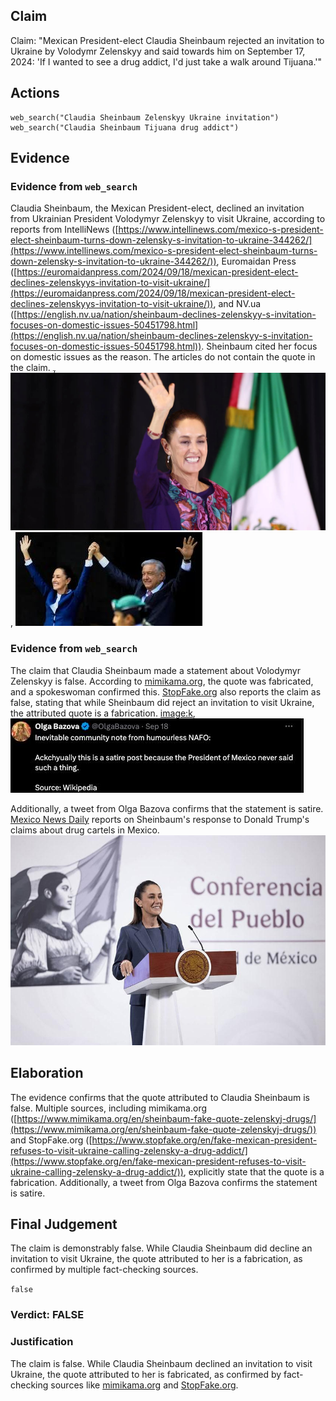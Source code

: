 ## Claim
Claim: "Mexican President-elect Claudia Sheinbaum rejected an invitation to Ukraine by Volodymr Zelenskyy and said towards him on September 17, 2024: 'If I wanted to see a drug addict, I'd just take a walk around Tijuana.'"

## Actions
```
web_search("Claudia Sheinbaum Zelenskyy Ukraine invitation")
web_search("Claudia Sheinbaum Tijuana drug addict")
```

## Evidence
### Evidence from `web_search`
Claudia Sheinbaum, the Mexican President-elect, declined an invitation from Ukrainian President Volodymyr Zelenskyy to visit Ukraine, according to reports from IntelliNews ([https://www.intellinews.com/mexico-s-president-elect-sheinbaum-turns-down-zelensky-s-invitation-to-ukraine-344262/](https://www.intellinews.com/mexico-s-president-elect-sheinbaum-turns-down-zelensky-s-invitation-to-ukraine-344262/)), Euromaidan Press ([https://euromaidanpress.com/2024/09/18/mexican-president-elect-declines-zelenskyys-invitation-to-visit-ukraine/](https://euromaidanpress.com/2024/09/18/mexican-president-elect-declines-zelenskyys-invitation-to-visit-ukraine/)), and NV.ua ([https://english.nv.ua/nation/sheinbaum-declines-zelenskyy-s-invitation-focuses-on-domestic-issues-50451798.html](https://english.nv.ua/nation/sheinbaum-declines-zelenskyy-s-invitation-focuses-on-domestic-issues-50451798.html)). Sheinbaum cited her focus on domestic issues as the reason. The articles do not contain the quote in the claim. ![image 439](media/2025-08-06_17-40-1754502024-683739.jpg), ![image 453](media/2025-08-06_17-40-1754502034-323987.jpg), ![image 455](media/2025-08-06_17-40-1754502041-317951.jpg)


### Evidence from `web_search`
The claim that Claudia Sheinbaum made a statement about Volodymyr Zelenskyy is false. According to [mimikama.org](https://www.mimikama.org/en/sheinbaum-fake-quote-zelenskyj-drugs/), the quote was fabricated, and a spokeswoman confirmed this. [StopFake.org](https://www.stopfake.org/en/fake-mexican-president-refuses-to-visit-ukraine-calling-zelensky-a-drug-addict/) also reports the claim as false, stating that while Sheinbaum did reject an invitation to visit Ukraine, the attributed quote is a fabrication. <image:k>, ![image 1895](media/2025-08-07_19-18-1754594334-895472.jpg)

Additionally, a tweet from Olga Bazova confirms that the statement is satire. [Mexico News Daily](https://mexiconewsdaily.com/politics/sheinbaum-trump-mexico-petrified-of-cartels/) reports on Sheinbaum's response to Donald Trump's claims about drug cartels in Mexico. ![image 1900](media/2025-08-07_19-19-1754594387-318617.jpg)


## Elaboration
The evidence confirms that the quote attributed to Claudia Sheinbaum is false. Multiple sources, including mimikama.org ([https://www.mimikama.org/en/sheinbaum-fake-quote-zelenskyj-drugs/](https://www.mimikama.org/en/sheinbaum-fake-quote-zelenskyj-drugs/)) and StopFake.org ([https://www.stopfake.org/en/fake-mexican-president-refuses-to-visit-ukraine-calling-zelensky-a-drug-addict/](https://www.stopfake.org/en/fake-mexican-president-refuses-to-visit-ukraine-calling-zelensky-a-drug-addict/)), explicitly state that the quote is a fabrication. Additionally, a tweet from Olga Bazova confirms the statement is satire.


## Final Judgement
The claim is demonstrably false. While Claudia Sheinbaum did decline an invitation to visit Ukraine, the quote attributed to her is a fabrication, as confirmed by multiple fact-checking sources.

`false`


### Verdict: FALSE

### Justification
The claim is false. While Claudia Sheinbaum declined an invitation to visit Ukraine, the quote attributed to her is fabricated, as confirmed by fact-checking sources like [mimikama.org](https://www.mimikama.org/en/sheinbaum-fake-quote-zelenskyj-drugs/) and [StopFake.org](https://www.stopfake.org/en/fake-mexican-president-refuses-to-visit-ukraine-calling-zelensky-a-drug-addict/).
